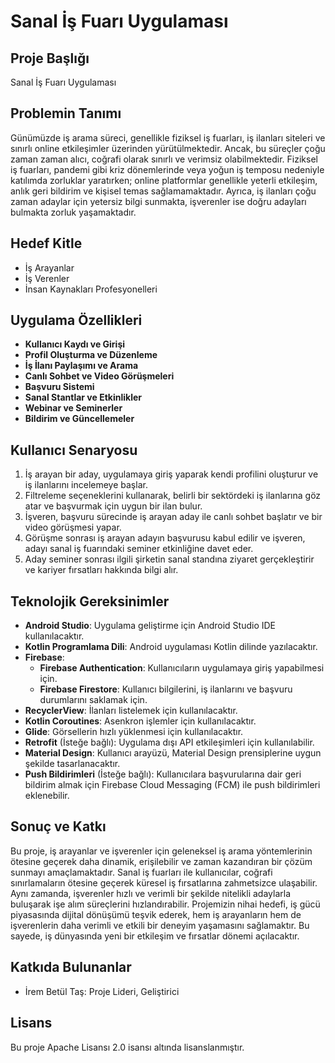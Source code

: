 # Sanal İş Fuarı Uygulaması

## Proje Başlığı
Sanal İş Fuarı Uygulaması

## Problemin Tanımı
Günümüzde iş arama süreci, genellikle fiziksel iş fuarları, iş ilanları siteleri ve sınırlı online etkileşimler üzerinden yürütülmektedir. Ancak, bu süreçler çoğu zaman zaman alıcı, coğrafi olarak sınırlı ve verimsiz olabilmektedir. Fiziksel iş fuarları, pandemi gibi kriz dönemlerinde veya yoğun iş temposu nedeniyle katılımda zorluklar yaratırken; online platformlar genellikle yeterli etkileşim, anlık geri bildirim ve kişisel temas sağlamamaktadır. Ayrıca, iş ilanları çoğu zaman adaylar için yetersiz bilgi sunmakta, işverenler ise doğru adayları bulmakta zorluk yaşamaktadır.

## Hedef Kitle
- İş Arayanlar
- İş Verenler
- İnsan Kaynakları Profesyonelleri

## Uygulama Özellikleri
- **Kullanıcı Kaydı ve Girişi**
- **Profil Oluşturma ve Düzenleme**
- **İş İlanı Paylaşımı ve Arama**
- **Canlı Sohbet ve Video Görüşmeleri**
- **Başvuru Sistemi**
- **Sanal Stantlar ve Etkinlikler**
- **Webinar ve Seminerler**
- **Bildirim ve Güncellemeler**

## Kullanıcı Senaryosu
1. İş arayan bir aday, uygulamaya giriş yaparak kendi profilini oluşturur ve iş ilanlarını incelemeye başlar.
2. Filtreleme seçeneklerini kullanarak, belirli bir sektördeki iş ilanlarına göz atar ve başvurmak için uygun bir ilan bulur.
3. İşveren, başvuru sürecinde iş arayan aday ile canlı sohbet başlatır ve bir video görüşmesi yapar.
4. Görüşme sonrası iş arayan adayın başvurusu kabul edilir ve işveren, adayı sanal iş fuarındaki seminer etkinliğine davet eder.
5. Aday seminer sonrası ilgili şirketin sanal standına ziyaret gerçekleştirir ve kariyer fırsatları hakkında bilgi alır.

## Teknolojik Gereksinimler
- **Android Studio**: Uygulama geliştirme için Android Studio IDE kullanılacaktır.
- **Kotlin Programlama Dili**: Android uygulaması Kotlin dilinde yazılacaktır.
- **Firebase**:
  - **Firebase Authentication**: Kullanıcıların uygulamaya giriş yapabilmesi için.
  - **Firebase Firestore**: Kullanıcı bilgilerini, iş ilanlarını ve başvuru durumlarını saklamak için.
- **RecyclerView**: İlanları listelemek için kullanılacaktır.
- **Kotlin Coroutines**: Asenkron işlemler için kullanılacaktır.
- **Glide**: Görsellerin hızlı yüklenmesi için kullanılacaktır.
- **Retrofit** (İsteğe bağlı): Uygulama dışı API etkileşimleri için kullanılabilir.
- **Material Design**: Kullanıcı arayüzü, Material Design prensiplerine uygun şekilde tasarlanacaktır.
- **Push Bildirimleri** (İsteğe bağlı): Kullanıcılara başvurularına dair geri bildirim almak için Firebase Cloud Messaging (FCM) ile push bildirimleri eklenebilir.



## Sonuç ve Katkı
Bu proje, iş arayanlar ve işverenler için geleneksel iş arama yöntemlerinin ötesine geçerek daha dinamik, erişilebilir ve zaman kazandıran bir çözüm sunmayı amaçlamaktadır. Sanal iş fuarları ile kullanıcılar, coğrafi sınırlamaların ötesine geçerek küresel iş fırsatlarına zahmetsizce ulaşabilir. Aynı zamanda, işverenler hızlı ve verimli bir şekilde nitelikli adaylarla buluşarak işe alım süreçlerini hızlandırabilir. Projemizin nihai hedefi, iş gücü piyasasında dijital dönüşümü teşvik ederek, hem iş arayanların hem de işverenlerin daha verimli ve etkili bir deneyim yaşamasını sağlamaktır. Bu sayede, iş dünyasında yeni bir etkileşim ve fırsatlar dönemi açılacaktır.

## Katkıda Bulunanlar
- İrem Betül Taş: Proje Lideri, Geliştirici

## Lisans
Bu proje Apache Lisansı 2.0 isansı altında lisanslanmıştır.

